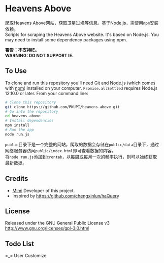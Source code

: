 # Heavens Above

爬取Heavens Above网站，获取卫星过境等信息。基于Node.js，需使用`npm`安装依赖。  
Scripts for scraping the Heavens Above website. It's based on Node.js. You may need to install some dependency packages using npm.

**警告：不支持IE。**  
**WARNING: DO NOT SUPPORT IE.**

## To Use

To clone and run this repository you'll need [Git](https://git-scm.com) and [Node.js](https://nodejs.org/en/download) (which comes with [npm](http://npmjs.com)) installed on your computer. `Promise.allSettled` requires Node.js 12.10.0 or later. From your command line:
```bash
# Clone this repository
git clone https://github.com/PKUPI/heavens-above.git
# Go into the repository
cd heavens-above
# Install dependencies
npm install
# Run the app
node run.js
```

`public`目录下是一个完整的网站，爬取的数据会存储在`public/data`目录下，通过网络服务器访问`public/index.html`即可查看数据的内容。  
将`node run.js`添加到`crontab`，以每周或每月一次的频率执行，则可以始终获取最新数据。

## Credits

* [Mimi](https://zhangshuqiao.org) Developer of this project.  
* Inspired by https://github.com/chengxinlun/haQuery

## License

Released under the GNU General Public License v3  
http://www.gnu.org/licenses/gpl-3.0.html

## Todo List

=\_=
User Customize
